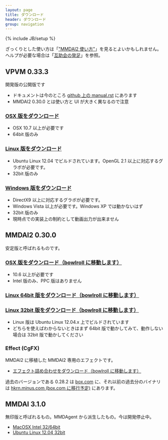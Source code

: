 ```yaml
---
layout: page
title: ダウンロード
header: ダウンロード
group: navigation
---
```

{% include JB/setup %}

ざっくりとした使い方は「["MMDAI2 使い方"](http://ch.nicovideo.jp/MMDAI/blomaga/ar37961)」を見るとよいかもしれません。ヘルプが必要な場合は「[互助会の発足](http://ch.nicovideo.jp/MMDAI/blomaga/ar140129)」を参照。

VPVM 0.33.3
-------------

開発版の公開版です

 - ドキュメントは今のところ [github 上の manual.rst](https://github.com/hkrn/MMDAI/blob/master/VPVM/documents/manual.rst) にあります
 - MMDAI2 0.30.0 とは使い方と UI が大きく異なるので注意

### [OSX 版をダウンロード](http://www8092ui.sakura.ne.jp/projects/VPVM/binaries/VPVM-osx-0.33.3.zip)

 - OSX 10\.7 以上が必要です
 - 64bit 版のみ

### [Linux 版をダウンロード](http://www8092ui.sakura.ne.jp/projects/VPVM/binaries/VPVM-linux-0.33.3.zip)

 - Ubuntu Linux 12.04 でビルドされています。OpenGL 2.1 以上に対応するグラボが必要です。
 - 32bit 版のみ

### [Windows 版をダウンロード](http://www8092ui.sakura.ne.jp/projects/VPVM/binaries/VPVM-win32-0.33.3.zip)

 - DirectX9 以上に対応するグラボが必要です。
 - Windows Vista 以上が必要です。Windows XP では動かないはず
 - 32bit 版のみ
 - 現時点での実装上の制約として動画出力が出来ません

MMDAI2 0.30.0
-------------

安定版と呼ばれるものです。

###  [OSX 版をダウンロード（bowlroll に移動します）](http://bowlroll.net/up/dl2185)

 - 10\.6 以上が必要です
 - Intel 版のみ、PPC 版はありません

### [Linux 64bit 版をダウンロード（bowlroll に移動します）](http://bowlroll.net/up/dl6204)
### [Linux 32bit 版をダウンロード（bowlroll に移動します）](http://bowlroll.net/up/dl2210)

 - Linux 版は Ubuntu Linux 12.04.x 上でビルドされています
 - どちらを使えばわからないときはまず 64bit 版で動かしてみて、動作しない場合は 32bit 版で動かしてください

### Effect (CgFX)

MMDAI2 に移植した MMDAI2 専用のエフェクトです。

 - [エフェクト詰め合わせをダウンロード（bowlroll に移動します）](http://bowlroll.net/up/dl8216)

過去のバージョンである 0.28.2 は [box.com](https://www.box.com/s/pgg34l2lhau3r0xm12u8) に、それ以前の過去分のバイナリは [hkrn.minus.com (box.com に移行予定)](http://hkrn.minus.com) にあります。

MMDAI 3.1.0
-----------

無印版と呼ばれるもの。MMDAgent から派生したもの。今は開発停止中。

 - [MacOSX Intel 32/64bit](https://app.box.com/files/0/f/1212725651/1/f_10828301269)
 - [Ubuntu Linux 12.04 32bit](https://app.box.com/files/0/f/1212725651/1/f_10828080313)

